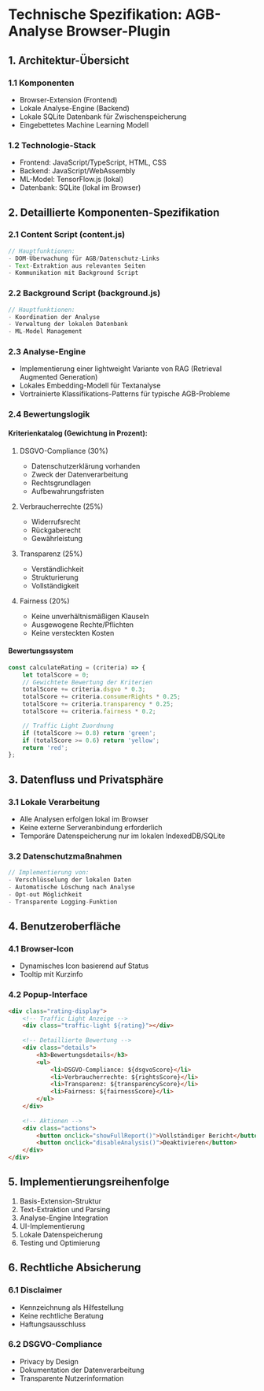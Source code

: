 # Technische Spezifikation: AGB-Analyse Browser-Plugin

## 1. Architektur-Übersicht

### 1.1 Komponenten
- Browser-Extension (Frontend)
- Lokale Analyse-Engine (Backend)
- Lokale SQLite Datenbank für Zwischenspeicherung
- Eingebettetes Machine Learning Modell

### 1.2 Technologie-Stack
- Frontend: JavaScript/TypeScript, HTML, CSS
- Backend: JavaScript/WebAssembly
- ML-Model: TensorFlow.js (lokal)
- Datenbank: SQLite (lokal im Browser)

## 2. Detaillierte Komponenten-Spezifikation

### 2.1 Content Script (content.js)
```javascript
// Hauptfunktionen:
- DOM-Überwachung für AGB/Datenschutz-Links
- Text-Extraktion aus relevanten Seiten
- Kommunikation mit Background Script
```

### 2.2 Background Script (background.js)
```javascript
// Hauptfunktionen:
- Koordination der Analyse
- Verwaltung der lokalen Datenbank
- ML-Model Management
```

### 2.3 Analyse-Engine
- Implementierung einer lightweight Variante von RAG (Retrieval Augmented Generation)
- Lokales Embedding-Modell für Textanalyse
- Vortrainierte Klassifikations-Patterns für typische AGB-Probleme

### 2.4 Bewertungslogik

#### Kriterienkatalog (Gewichtung in Prozent):
1. DSGVO-Compliance (30%)
   - Datenschutzerklärung vorhanden
   - Zweck der Datenverarbeitung
   - Rechtsgrundlagen
   - Aufbewahrungsfristen

2. Verbraucherrechte (25%)
   - Widerrufsrecht
   - Rückgaberecht
   - Gewährleistung

3. Transparenz (25%)
   - Verständlichkeit
   - Strukturierung
   - Vollständigkeit

4. Fairness (20%)
   - Keine unverhältnismäßigen Klauseln
   - Ausgewogene Rechte/Pflichten
   - Keine versteckten Kosten

#### Bewertungssystem
```javascript
const calculateRating = (criteria) => {
    let totalScore = 0;
    // Gewichtete Bewertung der Kriterien
    totalScore += criteria.dsgvo * 0.3;
    totalScore += criteria.consumerRights * 0.25;
    totalScore += criteria.transparency * 0.25;
    totalScore += criteria.fairness * 0.2;

    // Traffic Light Zuordnung
    if (totalScore >= 0.8) return 'green';
    if (totalScore >= 0.6) return 'yellow';
    return 'red';
};
```

## 3. Datenfluss und Privatsphäre

### 3.1 Lokale Verarbeitung
- Alle Analysen erfolgen lokal im Browser
- Keine externe Serveranbindung erforderlich
- Temporäre Datenspeicherung nur im lokalen IndexedDB/SQLite

### 3.2 Datenschutzmaßnahmen
```javascript
// Implementierung von:
- Verschlüsselung der lokalen Daten
- Automatische Löschung nach Analyse
- Opt-out Möglichkeit
- Transparente Logging-Funktion
```

## 4. Benutzeroberfläche

### 4.1 Browser-Icon
- Dynamisches Icon basierend auf Status
- Tooltip mit Kurzinfo

### 4.2 Popup-Interface
```html
<div class="rating-display">
    <!-- Traffic Light Anzeige -->
    <div class="traffic-light ${rating}"></div>
    
    <!-- Detaillierte Bewertung -->
    <div class="details">
        <h3>Bewertungsdetails</h3>
        <ul>
            <li>DSGVO-Compliance: ${dsgvoScore}</li>
            <li>Verbraucherrechte: ${rightsScore}</li>
            <li>Transparenz: ${transparencyScore}</li>
            <li>Fairness: ${fairnessScore}</li>
        </ul>
    </div>
    
    <!-- Aktionen -->
    <div class="actions">
        <button onclick="showFullReport()">Vollständiger Bericht</button>
        <button onclick="disableAnalysis()">Deaktivieren</button>
    </div>
</div>
```

## 5. Implementierungsreihenfolge

1. Basis-Extension-Struktur
2. Text-Extraktion und Parsing
3. Analyse-Engine Integration
4. UI-Implementierung
5. Lokale Datenspeicherung
6. Testing und Optimierung

## 6. Rechtliche Absicherung

### 6.1 Disclaimer
- Kennzeichnung als Hilfestellung
- Keine rechtliche Beratung
- Haftungsausschluss

### 6.2 DSGVO-Compliance
- Privacy by Design
- Dokumentation der Datenverarbeitung
- Transparente Nutzerinformation

